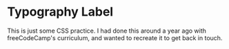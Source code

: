# Typography Label

This is just some CSS practice. I had done this around a year ago with freeCodeCamp's curriculum, and wanted to recreate it to get back in touch.
